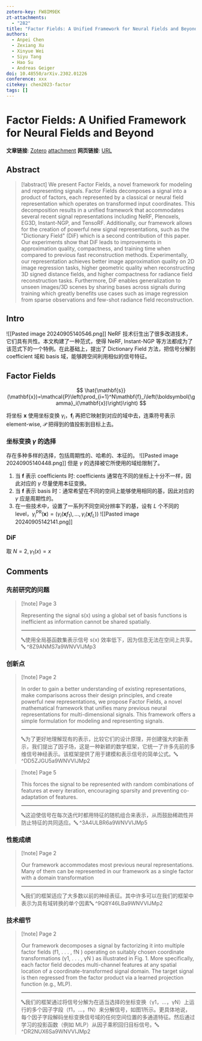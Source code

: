 ```yaml
---
zotero-key: FW8IM9EK
zt-attachments:
  - "282"
title: "Factor Fields: A Unified Framework for Neural Fields and Beyond"
authors:
  - Anpei Chen
  - Zexiang Xu
  - Xinyue Wei
  - Siyu Tang
  - Hao Su
  - Andreas Geiger
doi: 10.48550/arXiv.2302.01226
conference: xxx
citekey: chen2023-factor
tags: []
---
```

# Factor Fields: A Unified Framework for Neural Fields and Beyond

**文章链接**: [Zotero](zotero://select/library/items/FW8IM9EK) [attachment](<file:///home/ilot/Zotero/storage/9WNVVIJM/Chen%20%E7%AD%89%20-%202023%20-%20Factor%20Fields%20A%20Unified%20Framework%20for%20Neural%20Fiel.pdf>)
**网页链接**: [URL](http://arxiv.org/abs/2302.01226)
## Abstract

>[!abstract]
>We present Factor Fields, a novel framework for modeling and representing signals. Factor Fields decomposes a signal into a product of factors, each represented by a classical or neural field representation which operates on transformed input coordinates. This decomposition results in a unified framework that accommodates several recent signal representations including NeRF, Plenoxels, EG3D, Instant-NGP, and TensoRF. Additionally, our framework allows for the creation of powerful new signal representations, such as the "Dictionary Field" (DiF) which is a second contribution of this paper. Our experiments show that DiF leads to improvements in approximation quality, compactness, and training time when compared to previous fast reconstruction methods. Experimentally, our representation achieves better image approximation quality on 2D image regression tasks, higher geometric quality when reconstructing 3D signed distance fields, and higher compactness for radiance field reconstruction tasks. Furthermore, DiF enables generalization to unseen images/3D scenes by sharing bases across signals during training which greatly benefits use cases such as image regression from sparse observations and few-shot radiance field reconstruction.


## Intro
![[Pasted image 20240905140546.png]]
NeRF 技术衍生出了很多改进技术，它们具有共性。本文构建了一种范式，使得 NeRF, Instant-NGP 等方法都成为了该范式下的一个特例。在此基础上，提出了 Dictionary Field 方法，把信号分解到 coefficient 域和 basis 域，能够跨空间利用相似的信号特征。

## Factor Fields
$$
\hat{\mathbf{s}}(\mathbf{x})=\mathcal{P}\left(\prod_{i=1}^N\mathbf{f}_i\left(\boldsymbol{\gamma}_i(\mathbf{x})\right)\right)
$$

将坐标 $\mathbf{x}$ 使用坐标变换 $\gamma_{i}$，$\mathbf{f}_{i}$ 再把它映射到对应的域中去，连乘符号表示 element-wise, $\mathcal{P}$ 把得到的值投影到目标上去。

### 坐标变换 $\gamma$ 的选择
存在多种多样的选择，包括周期性的、哈希的、本征的。
![[Pasted image 20240905140448.png]]
但是 $\gamma$ 的选择被它所使用的域给限制了。
1. 当 $\mathbf{f}$ 表示 coefficients 时: coefficients 通常在不同的坐标上十分不一样，因此对应的 $\gamma$ 尽量使用本征变换。
2. 当 $\mathbf{f}$ 表示 basis 时：通常希望在不同的空间上能够使用相同的基，因此对应的 $\gamma$ 应是周期性的。
3. 在一些技术中，设置了一系列不同空间分辨率下的基，设有 $L$ 个不同的 level，$\gamma_i^{\mathrm{PR}}(\mathbf{x})=(\gamma_i(\mathbf{x}f_1),\ldots,\gamma_i(\mathbf{x}f_L))$
![[Pasted image 20240905142141.png]]


### DiF
取 $N=2,\gamma_{1}(x)=x$

## Comments

### 先前研究的问题

> [!note] Page 3
> 
> Representing the signal s(x) using a global set of basis functions is inefficient as information cannot be shared spatially.
> 
> ---
> 🔤使用全局基函数集表示信号 s(x) 效率低下，因为信息无法在空间上共享。🔤
> ^8Z9ANMS7a9WNVVIJMp3

### 创新点

> [!note] Page 2
> 
> In order to gain a better understanding of existing representations, make comparisons across their design principles, and create powerful new representations, we propose Factor Fields, a novel mathematical framework that unifies many previous neural representations for multi-dimensional signals. This framework offers a simple formulation for modeling and representing signals.
> 
> ---
> 🔤为了更好地理解现有的表示，比较它们的设计原理，并创建强大的新表示，我们提出了因子场，这是一种新颖的数学框架，它统一了许多先前的多维信号神经表示。该框架提供了用于建模和表示信号的简单公式。🔤
> ^DD5ZJGU5a9WNVVIJMp2

> [!note] Page 5
> 
> This forces the signal to be represented with random combinations of features at every iteration, encouraging sparsity and preventing co-adaptation of features.
> 
> ---
> 🔤这迫使信号在每次迭代时都用特征的随机组合来表示，从而鼓励稀疏性并防止特征的共同适应。🔤
> ^3A4ULBR6a9WNVVIJMp5

### 性能成绩

> [!note] Page 2
> 
> Our framework accommodates most previous neural representations. Many of them can be represented in our framework as a single factor with a domain transformation
> 
> ---
> 🔤我们的框架适应了大多数以前的神经表征。其中许多可以在我们的框架中表示为具有域转换的单个因素🔤
> ^9Q8Y46LBa9WNVVIJMp2

### 技术细节

> [!note] Page 2
> 
> Our framework decomposes a signal by factorizing it into multiple factor fields (f1, . . . , fN ) operating on suitably chosen coordinate transformations (γ1, . . . , γN ) as illustrated in Fig. 1. More specifically, each factor field decodes multi-channel features at any spatial location of a coordinate-transformed signal domain. The target signal is then regressed from the factor product via a learned projection function (e.g., MLP).
> 
> ---
> 🔤我们的框架通过将信号分解为在适当选择的坐标变换（γ1，...，γN）上运行的多个因子字段（f1，...，fN）来分解信号，如图1所示。更具体地说，每个因子字段解码坐标变换信号域的任何空间位置的多通道特征。然后通过学习的投影函数（例如 MLP）从因子乘积回归目标信号。🔤
> ^DR2NUX6Sa9WNVVIJMp2

